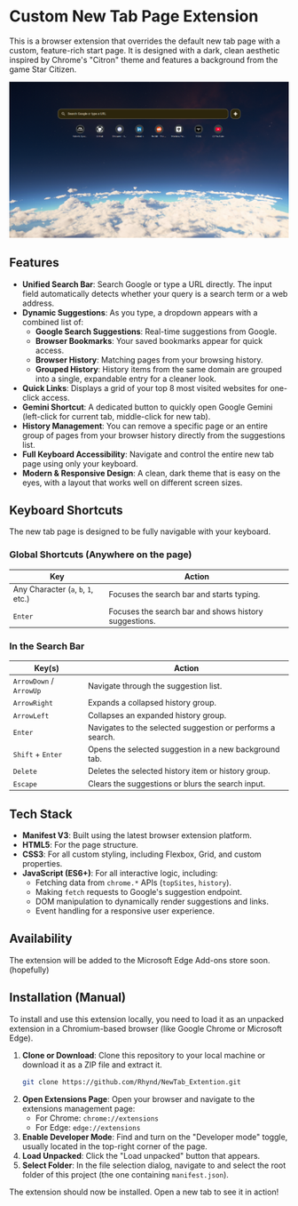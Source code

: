 # Custom New Tab Page Extension

This is a browser extension that overrides the default new tab page with a custom, feature-rich start page. It is designed with a dark, clean aesthetic inspired by Chrome's "Citron" theme and features a background from the game Star Citizen.

![Screenshot of the New Tab Page](src/NewTab.png)

## Features

*   **Unified Search Bar**: Search Google or type a URL directly. The input field automatically detects whether your query is a search term or a web address.
*   **Dynamic Suggestions**: As you type, a dropdown appears with a combined list of:
    *   **Google Search Suggestions**: Real-time suggestions from Google.
    *   **Browser Bookmarks**: Your saved bookmarks appear for quick access.
    *   **Browser History**: Matching pages from your browsing history.
    *   **Grouped History**: History items from the same domain are grouped into a single, expandable entry for a cleaner look.
*   **Quick Links**: Displays a grid of your top 8 most visited websites for one-click access.
*   **Gemini Shortcut**: A dedicated button to quickly open Google Gemini (left-click for current tab, middle-click for new tab).
*   **History Management**: You can remove a specific page or an entire group of pages from your browser history directly from the suggestions list.
*   **Full Keyboard Accessibility**: Navigate and control the entire new tab page using only your keyboard.
*   **Modern & Responsive Design**: A clean, dark theme that is easy on the eyes, with a layout that works well on different screen sizes.

## Keyboard Shortcuts

The new tab page is designed to be fully navigable with your keyboard.

### Global Shortcuts (Anywhere on the page)

| Key | Action |
| --- | --- |
| Any Character (`a`, `b`, `1`, etc.) | Focuses the search bar and starts typing. |
| `Enter` | Focuses the search bar and shows history suggestions. |

### In the Search Bar

| Key(s) | Action |
| --- | --- |
| `ArrowDown` / `ArrowUp` | Navigate through the suggestion list. |
| `ArrowRight` | Expands a collapsed history group. |
| `ArrowLeft` | Collapses an expanded history group. |
| `Enter` | Navigates to the selected suggestion or performs a search. |
| `Shift` + `Enter` | Opens the selected suggestion in a new background tab. |
| `Delete` | Deletes the selected history item or history group. |
| `Escape` | Clears the suggestions or blurs the search input. |

## Tech Stack

*   **Manifest V3**: Built using the latest browser extension platform.
*   **HTML5**: For the page structure.
*   **CSS3**: For all custom styling, including Flexbox, Grid, and custom properties.
*   **JavaScript (ES6+)**: For all interactive logic, including:
    *   Fetching data from `chrome.*` APIs (`topSites`, `history`).
    *   Making `fetch` requests to Google's suggestion endpoint.
    *   DOM manipulation to dynamically render suggestions and links.
    *   Event handling for a responsive user experience.

## Availability

The extension will be added to the Microsoft Edge Add-ons store soon. (hopefully)

## Installation (Manual)

To install and use this extension locally, you need to load it as an unpacked extension in a Chromium-based browser (like Google Chrome or Microsoft Edge).

1.  **Clone or Download**: Clone this repository to your local machine or download it as a ZIP file and extract it.
    ```sh
    git clone https://github.com/Rhynd/NewTab_Extention.git
    ```
2.  **Open Extensions Page**: Open your browser and navigate to the extensions management page:
    *   For Chrome: `chrome://extensions`
    *   For Edge: `edge://extensions`
3.  **Enable Developer Mode**: Find and turn on the "Developer mode" toggle, usually located in the top-right corner of the page.
4.  **Load Unpacked**: Click the "Load unpacked" button that appears.
5.  **Select Folder**: In the file selection dialog, navigate to and select the root folder of this project (the one containing `manifest.json`).

The extension should now be installed. Open a new tab to see it in action!
